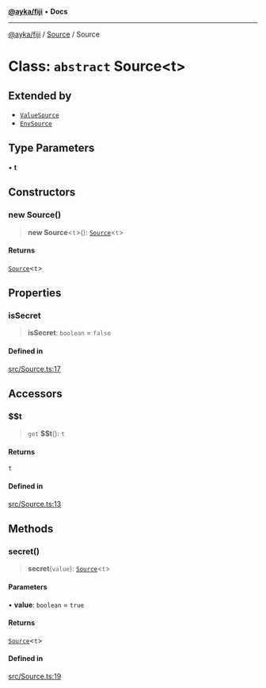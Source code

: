 [**@ayka/fiji**](../../../README.md) • **Docs**

***

[@ayka/fiji](../../../globals.md) / [Source](../README.md) / Source

# Class: `abstract` Source\<t\>

## Extended by

- [`ValueSource`](ValueSource.md)
- [`EnvSource`](EnvSource.md)

## Type Parameters

• **t**

## Constructors

### new Source()

> **new Source**\<`t`\>(): [`Source`](Source.md)\<`t`\>

#### Returns

[`Source`](Source.md)\<`t`\>

## Properties

### isSecret

> **isSecret**: `boolean` = `false`

#### Defined in

[src/Source.ts:17](https://github.com/AndreyMork/fiji/blob/fde791600000fa1e2ba950f5f939a73281ac49cc/src/Source.ts#L17)

## Accessors

### $$t

> `get` **$$t**(): `t`

#### Returns

`t`

#### Defined in

[src/Source.ts:13](https://github.com/AndreyMork/fiji/blob/fde791600000fa1e2ba950f5f939a73281ac49cc/src/Source.ts#L13)

## Methods

### secret()

> **secret**(`value`): [`Source`](Source.md)\<`t`\>

#### Parameters

• **value**: `boolean` = `true`

#### Returns

[`Source`](Source.md)\<`t`\>

#### Defined in

[src/Source.ts:19](https://github.com/AndreyMork/fiji/blob/fde791600000fa1e2ba950f5f939a73281ac49cc/src/Source.ts#L19)
